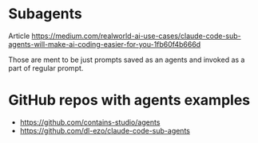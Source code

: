 # Subagents
Article https://medium.com/realworld-ai-use-cases/claude-code-sub-agents-will-make-ai-coding-easier-for-you-1fb60f4b666d   

Those are ment to be just prompts saved as an agents and invoked as a part of regular prompt.

# GitHub repos with agents examples  
- https://github.com/contains-studio/agents  
- https://github.com/dl-ezo/claude-code-sub-agents  